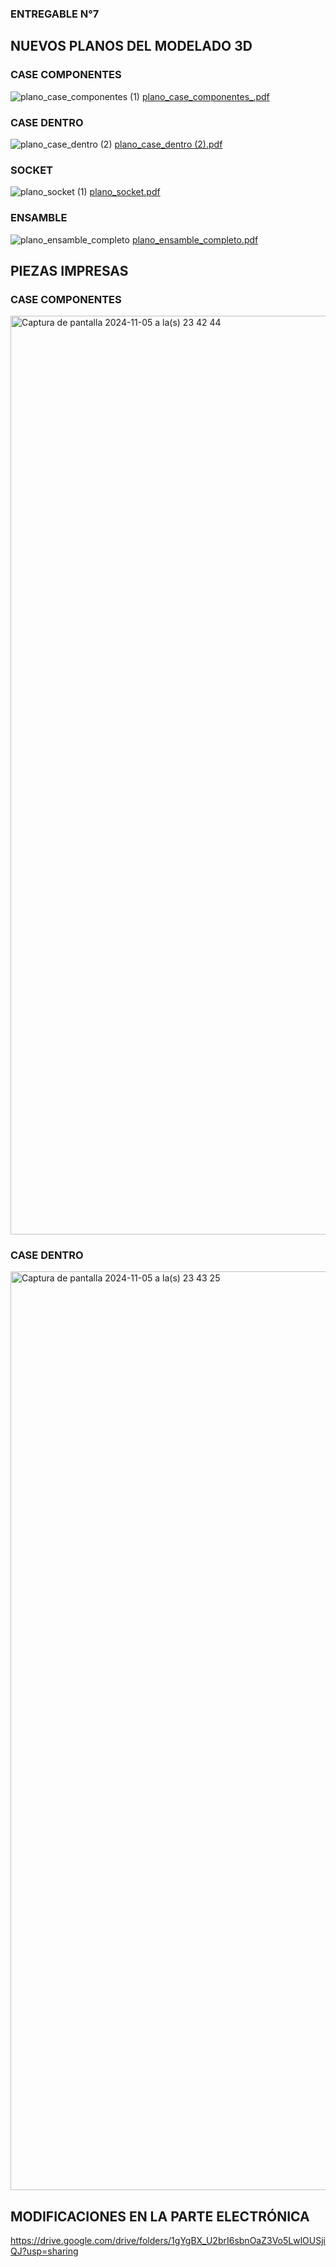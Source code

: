 ### ENTREGABLE N°7

## NUEVOS PLANOS DEL MODELADO 3D

### CASE COMPONENTES
![plano_case_componentes (1)](https://github.com/user-attachments/assets/a1248bf0-3961-4b2b-96eb-52bac1612763)
[plano_case_componentes_.pdf](https://github.com/user-attachments/files/17641689/plano_case_componentes_.pdf)


### CASE DENTRO
![plano_case_dentro (2)](https://github.com/user-attachments/assets/6d97a78b-6f84-4c06-a772-45131427cbe9)
[plano_case_dentro (2).pdf](https://github.com/user-attachments/files/17641726/plano_case_dentro.2.pdf)


### SOCKET
![plano_socket (1)](https://github.com/user-attachments/assets/260222b6-5e47-4e18-957b-c69bf7379363)
[plano_socket.pdf](https://github.com/user-attachments/files/17641728/plano_socket.pdf)


### ENSAMBLE 
![plano_ensamble_completo](https://github.com/user-attachments/assets/b046a25c-9f40-4936-9280-92c469a69f20)
[plano_ensamble_completo.pdf](https://github.com/user-attachments/files/17641729/plano_ensamble_completo.pdf)


## PIEZAS IMPRESAS

### CASE COMPONENTES
<img width="1470" alt="Captura de pantalla 2024-11-05 a la(s) 23 42 44" src="https://github.com/user-attachments/assets/b4ec2bba-a273-412f-91e4-7cfcd0928ba3">

### CASE DENTRO
<img width="1470" alt="Captura de pantalla 2024-11-05 a la(s) 23 43 25" src="https://github.com/user-attachments/assets/e49e4a82-ea22-440b-a6e6-8bf7e6eb01cd">


## MODIFICACIONES EN LA PARTE ELECTRÓNICA
https://drive.google.com/drive/folders/1gYgBX_U2brI6sbnOaZ3Vo5LwlOUSjiQJ?usp=sharing
